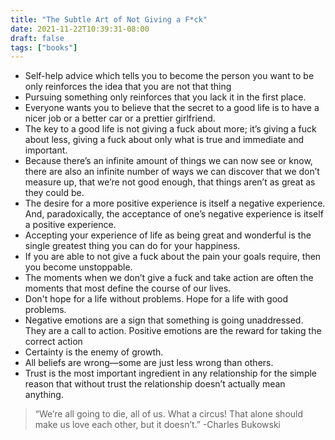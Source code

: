 ```yaml
---
title: "The Subtle Art of Not Giving a F*ck"
date: 2021-11-22T10:39:31-08:00
draft: false
tags: ["books"]
---
```


- Self-help advice which tells you to become the person you want to be only reinforces the idea that you are not that thing
- Pursuing something only reinforces that you lack it in the first place.
- Everyone wants you to believe that the secret to a good life is to have a nicer job or a better car or a prettier girlfriend.
- The key to a good life is not giving a fuck about more; it’s giving a fuck about less, giving a fuck about only what is true and immediate and important.
- Because there’s an infinite amount of things we can now see or know, there are also an infinite number of ways we can discover that we don’t measure up, that we’re not good enough, that things aren’t as great as they could be.
- The desire for a more positive experience is itself a negative experience. And, paradoxically, the acceptance of one’s negative experience is itself a positive experience.
- Accepting your experience of life as being great and wonderful is the single greatest thing you can do for your happiness.
- If you are able to not give a fuck about the pain your goals require, then you become unstoppable.
- The moments when we don’t give a fuck and take action are often the moments that most define the course of our lives.
- Don't hope for a life without problems. Hope for a life with good problems.
- Negative emotions are a sign that something is going unaddressed. They are a call to action. Positive emotions are the reward for taking the correct action
- Certainty is the enemy of growth.
- All beliefs are wrong—some are just less wrong than others.
- Trust is the most important ingredient in any relationship for the simple reason that without trust the relationship doesn’t actually mean anything.
> “We’re all going to die, all of us. What a circus! That alone should make us love each other, but it doesn’t.” -Charles Bukowski
>